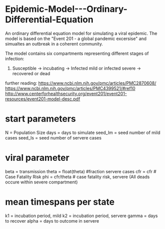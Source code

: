 # Epidemic-Model---Ordinary-Differential-Equation
An ordinary differential equation model for simulating a viral epidemic. The model is based on the "Event 201 - a global pandemic excersise" and simualtes an outbreak in a coherent community.

The	model	contains	six	compartments	representing	different	stages	of	
infection:
1) Susceptible -> incubating -> Infected mild or infected severe -> recovered or dead

 further reading: 
  https://www.ncbi.nlm.nih.gov/pmc/articles/PMC2870608/
  https://www.ncbi.nlm.nih.gov/pmc/articles/PMC4399521/#ref10
  http://www.centerforhealthsecurity.org/event201/event201-resources/event201-model-desc.pdf

# start parameters
  N = Population Size
  days = days to simulate
  seed_Im = seed number of mild cases
  seed_Is = seed number of servere cases
# viral parameter
 beta = transmission
 theta = float(theta) #fraction servere cases
 cfr = cfr # Case Fatality Risk
 phi = cfr/theta # case fatality risk, servere (All deads occure within severe compartment)

# mean timespans per state
  k1 = incubation period, mild
  k2 = incubation period, servere
  gamma = days to recover
  alpha = days to outcome in servere
